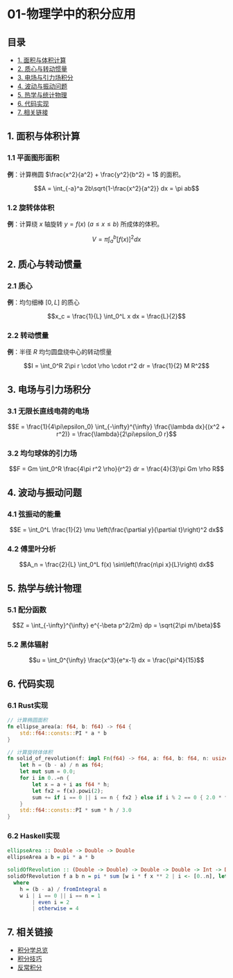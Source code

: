 # 01-物理学中的积分应用

## 目录

- [1. 面积与体积计算](#1-面积与体积计算)
- [2. 质心与转动惯量](#2-质心与转动惯量)
- [3. 电场与引力场积分](#3-电场与引力场积分)
- [4. 波动与振动问题](#4-波动与振动问题)
- [5. 热学与统计物理](#5-热学与统计物理)
- [6. 代码实现](#6-代码实现)
- [7. 相关链接](#7-相关链接)

## 1. 面积与体积计算

### 1.1 平面图形面积

**例**：计算椭圆 $\frac{x^2}{a^2} + \frac{y^2}{b^2} = 1$ 的面积。

$$A = \int_{-a}^a 2b\sqrt{1-\frac{x^2}{a^2}} dx = \pi ab$$

### 1.2 旋转体体积

**例**：计算绕 $x$ 轴旋转 $y = f(x)$ ($a \leq x \leq b$) 所成体的体积。

$$V = \pi \int_a^b [f(x)]^2 dx$$

## 2. 质心与转动惯量

### 2.1 质心

**例**：均匀细棒 $[0, L]$ 的质心

$$x_c = \frac{1}{L} \int_0^L x dx = \frac{L}{2}$$

### 2.2 转动惯量

**例**：半径 $R$ 均匀圆盘绕中心的转动惯量

$$I = \int_0^R 2\pi r \cdot \rho \cdot r^2 dr = \frac{1}{2} M R^2$$

## 3. 电场与引力场积分

### 3.1 无限长直线电荷的电场

$$E = \frac{1}{4\pi\epsilon_0} \int_{-\infty}^{\infty} \frac{\lambda dx}{(x^2 + r^2)} = \frac{\lambda}{2\pi\epsilon_0 r}$$

### 3.2 均匀球体的引力场

$$F = Gm \int_0^R \frac{4\pi r^2 \rho}{r^2} dr = \frac{4}{3}\pi Gm \rho R$$

## 4. 波动与振动问题

### 4.1 弦振动的能量

$$E = \int_0^L \frac{1}{2} \mu \left(\frac{\partial y}{\partial t}\right)^2 dx$$

### 4.2 傅里叶分析

$$A_n = \frac{2}{L} \int_0^L f(x) \sin\left(\frac{n\pi x}{L}\right) dx$$

## 5. 热学与统计物理

### 5.1 配分函数

$$Z = \int_{-\infty}^{\infty} e^{-\beta p^2/2m} dp = \sqrt{2\pi m/\beta}$$

### 5.2 黑体辐射

$$u = \int_0^{\infty} \frac{x^3}{e^x-1} dx = \frac{\pi^4}{15}$$

## 6. 代码实现

### 6.1 Rust实现

```rust
// 计算椭圆面积
fn ellipse_area(a: f64, b: f64) -> f64 {
    std::f64::consts::PI * a * b
}

// 计算旋转体体积
fn solid_of_revolution(f: impl Fn(f64) -> f64, a: f64, b: f64, n: usize) -> f64 {
    let h = (b - a) / n as f64;
    let mut sum = 0.0;
    for i in 0..=n {
        let x = a + i as f64 * h;
        let fx2 = f(x).powi(2);
        sum += if i == 0 || i == n { fx2 } else if i % 2 == 0 { 2.0 * fx2 } else { 4.0 * fx2 };
    }
    std::f64::consts::PI * sum * h / 3.0
}
```

### 6.2 Haskell实现

```haskell
ellipseArea :: Double -> Double -> Double
ellipseArea a b = pi * a * b

solidOfRevolution :: (Double -> Double) -> Double -> Double -> Int -> Double
solidOfRevolution f a b n = pi * sum [w i * f x ** 2 | i <- [0..n], let x = a + fromIntegral i * h]
  where
    h = (b - a) / fromIntegral n
    w i | i == 0 || i == n = 1
        | even i = 2
        | otherwise = 4
```

## 7. 相关链接

- [积分学总览](../00-积分学总览.md)
- [积分技巧](../03-积分技巧/00-积分技巧总览.md)
- [反常积分](../04-反常积分/00-反常积分总览.md) 